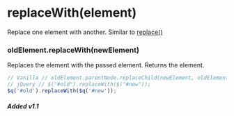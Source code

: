 # replaceWith(element)
Replace one element with another. Similar to [replace()](./replace.md)

### oldElement.replaceWith(newElement)
Replaces the element with the passed element. Returns the element.

```javascript
// Vanilla // oldElement.parentNode.replaceChild(newElement, oldElement);
// jQuery // $("#old").replaceWith($("#new"));
$q('#old').replaceWith($q('#new'));
```

##### Added v1.1
